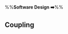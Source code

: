 <link rel="stylesheet" href="{{baseUrl}}/css/textbook.css">

<div class="website-content">

%%**Software Design :arrow_right:**%%

## Coupling

<div id="main">

<include src="whatItIs/embed.md" />
<include src="whyWeCare/embed.md" />
<include src="howItHappens/embed.md" />
<include src="types/embed.md" />

</div>

</div>
